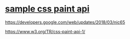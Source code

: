 [sample css paint api](https://kzhrk-sandbox.github.io/sample-css-paint-api)
===

https://developers.google.com/web/updates/2018/03/nic65

https://www.w3.org/TR/css-paint-api-1/

